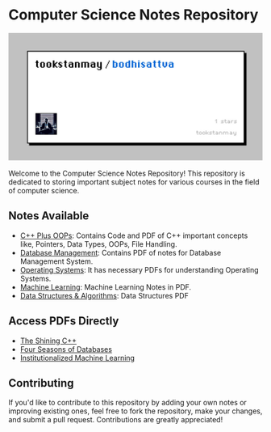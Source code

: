 # Computer Science Notes Repository

![alt text](https://github.com/tookstanmay/bodhisattva/blob/master/image.jpg)

Welcome to the Computer Science Notes Repository! This repository is dedicated to storing important subject notes for various courses in the field of computer science.

## Notes Available
- [C++ Plus OOPs](https://github.com/tookstanmay/bodhisattva/tree/master/C%2B%2B%20Notes%20Plus%20OOPs): Contains Code and PDF of C++ important concepts like, Pointers, Data Types, OOPs, File Handling.
- [Database Management](https://github.com/tookstanmay/bodhisattva/tree/master/DBMS%20Notes): Contains PDF of notes for Database Management System.
- [Operating Systems](https://github.com/tookstanmay/bodhisattva/tree/master/Operating%20Systems%20Notes): It has necessary PDFs for understanding Operating Systems.
- [Machine Learning](https://github.com/tookstanmay/bodhisattva/tree/master/Machine%20Learning%20Notes): Machine Learning Notes in PDF.
- [Data Structures & Algorithms](https://github.com/tookstanmay/bodhisattva/tree/master/Data%20S%20%26%20A%20Notes): Data Structures PDF

## Access PDFs Directly
- [The Shining C++](https://github.com/tookstanmay/bodhisattva/blob/master/C%2B%2B%20Notes%20Plus%20OOPs/The%20Shining%20C%2B%2B.pdf)
- [Four Seasons of Databases](https://github.com/tookstanmay/bodhisattva/blob/master/DBMS%20Notes/Four%20Seasons%20of%20Database.pdf)
- [Institutionalized Machine Learning](https://github.com/tookstanmay/bodhisattva/blob/master/Machine%20Learning%20Notes/Institutionalized.pdf)

## Contributing

If you'd like to contribute to this repository by adding your own notes or improving existing ones, feel free to fork the repository, make your changes, and submit a pull request. Contributions are greatly appreciated!
